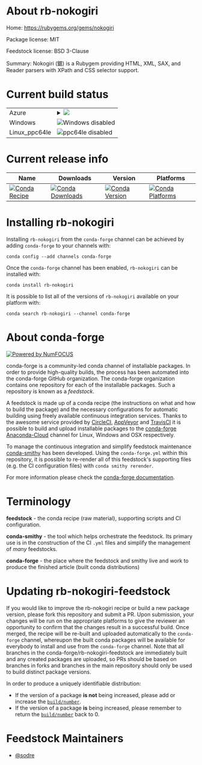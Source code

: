 About rb-nokogiri
=================

Home: https://rubygems.org/gems/nokogiri

Package license: MIT

Feedstock license: BSD 3-Clause

Summary: Nokogiri (鋸) is a Rubygem providing HTML, XML, SAX, and Reader parsers with XPath and CSS selector support.



Current build status
====================


<table>
    
  <tr>
    <td>Azure</td>
    <td>
      <details>
        <summary>
          <a href="https://dev.azure.com/conda-forge/feedstock-builds/_build/latest?definitionId=7645&branchName=master">
            <img src="https://dev.azure.com/conda-forge/feedstock-builds/_apis/build/status/rb-nokogiri-feedstock?branchName=master">
          </a>
        </summary>
        <table>
          <thead><tr><th>Variant</th><th>Status</th></tr></thead>
          <tbody><tr>
              <td>linux_ruby2.5</td>
              <td>
                <a href="https://dev.azure.com/conda-forge/feedstock-builds/_build/latest?definitionId=7645&branchName=master">
                  <img src="https://dev.azure.com/conda-forge/feedstock-builds/_apis/build/status/rb-nokogiri-feedstock?branchName=master&jobName=linux&configuration=linux_ruby2.5" alt="variant">
                </a>
              </td>
            </tr><tr>
              <td>linux_ruby2.6</td>
              <td>
                <a href="https://dev.azure.com/conda-forge/feedstock-builds/_build/latest?definitionId=7645&branchName=master">
                  <img src="https://dev.azure.com/conda-forge/feedstock-builds/_apis/build/status/rb-nokogiri-feedstock?branchName=master&jobName=linux&configuration=linux_ruby2.6" alt="variant">
                </a>
              </td>
            </tr><tr>
              <td>osx_ruby2.5</td>
              <td>
                <a href="https://dev.azure.com/conda-forge/feedstock-builds/_build/latest?definitionId=7645&branchName=master">
                  <img src="https://dev.azure.com/conda-forge/feedstock-builds/_apis/build/status/rb-nokogiri-feedstock?branchName=master&jobName=osx&configuration=osx_ruby2.5" alt="variant">
                </a>
              </td>
            </tr><tr>
              <td>osx_ruby2.6</td>
              <td>
                <a href="https://dev.azure.com/conda-forge/feedstock-builds/_build/latest?definitionId=7645&branchName=master">
                  <img src="https://dev.azure.com/conda-forge/feedstock-builds/_apis/build/status/rb-nokogiri-feedstock?branchName=master&jobName=osx&configuration=osx_ruby2.6" alt="variant">
                </a>
              </td>
            </tr>
          </tbody>
        </table>
      </details>
    </td>
  </tr>
  <tr>
    <td>Windows</td>
    <td>
      <img src="https://img.shields.io/badge/Windows-disabled-lightgrey.svg" alt="Windows disabled">
    </td>
  </tr>
  <tr>
    <td>Linux_ppc64le</td>
    <td>
      <img src="https://img.shields.io/badge/ppc64le-disabled-lightgrey.svg" alt="ppc64le disabled">
    </td>
  </tr>
</table>

Current release info
====================

| Name | Downloads | Version | Platforms |
| --- | --- | --- | --- |
| [![Conda Recipe](https://img.shields.io/badge/recipe-rb--nokogiri-green.svg)](https://anaconda.org/conda-forge/rb-nokogiri) | [![Conda Downloads](https://img.shields.io/conda/dn/conda-forge/rb-nokogiri.svg)](https://anaconda.org/conda-forge/rb-nokogiri) | [![Conda Version](https://img.shields.io/conda/vn/conda-forge/rb-nokogiri.svg)](https://anaconda.org/conda-forge/rb-nokogiri) | [![Conda Platforms](https://img.shields.io/conda/pn/conda-forge/rb-nokogiri.svg)](https://anaconda.org/conda-forge/rb-nokogiri) |

Installing rb-nokogiri
======================

Installing `rb-nokogiri` from the `conda-forge` channel can be achieved by adding `conda-forge` to your channels with:

```
conda config --add channels conda-forge
```

Once the `conda-forge` channel has been enabled, `rb-nokogiri` can be installed with:

```
conda install rb-nokogiri
```

It is possible to list all of the versions of `rb-nokogiri` available on your platform with:

```
conda search rb-nokogiri --channel conda-forge
```


About conda-forge
=================

[![Powered by NumFOCUS](https://img.shields.io/badge/powered%20by-NumFOCUS-orange.svg?style=flat&colorA=E1523D&colorB=007D8A)](http://numfocus.org)

conda-forge is a community-led conda channel of installable packages.
In order to provide high-quality builds, the process has been automated into the
conda-forge GitHub organization. The conda-forge organization contains one repository
for each of the installable packages. Such a repository is known as a *feedstock*.

A feedstock is made up of a conda recipe (the instructions on what and how to build
the package) and the necessary configurations for automatic building using freely
available continuous integration services. Thanks to the awesome service provided by
[CircleCI](https://circleci.com/), [AppVeyor](https://www.appveyor.com/)
and [TravisCI](https://travis-ci.com/) it is possible to build and upload installable
packages to the [conda-forge](https://anaconda.org/conda-forge)
[Anaconda-Cloud](https://anaconda.org/) channel for Linux, Windows and OSX respectively.

To manage the continuous integration and simplify feedstock maintenance
[conda-smithy](https://github.com/conda-forge/conda-smithy) has been developed.
Using the ``conda-forge.yml`` within this repository, it is possible to re-render all of
this feedstock's supporting files (e.g. the CI configuration files) with ``conda smithy rerender``.

For more information please check the [conda-forge documentation](https://conda-forge.org/docs/).

Terminology
===========

**feedstock** - the conda recipe (raw material), supporting scripts and CI configuration.

**conda-smithy** - the tool which helps orchestrate the feedstock.
                   Its primary use is in the construction of the CI ``.yml`` files
                   and simplify the management of *many* feedstocks.

**conda-forge** - the place where the feedstock and smithy live and work to
                  produce the finished article (built conda distributions)


Updating rb-nokogiri-feedstock
==============================

If you would like to improve the rb-nokogiri recipe or build a new
package version, please fork this repository and submit a PR. Upon submission,
your changes will be run on the appropriate platforms to give the reviewer an
opportunity to confirm that the changes result in a successful build. Once
merged, the recipe will be re-built and uploaded automatically to the
`conda-forge` channel, whereupon the built conda packages will be available for
everybody to install and use from the `conda-forge` channel.
Note that all branches in the conda-forge/rb-nokogiri-feedstock are
immediately built and any created packages are uploaded, so PRs should be based
on branches in forks and branches in the main repository should only be used to
build distinct package versions.

In order to produce a uniquely identifiable distribution:
 * If the version of a package **is not** being increased, please add or increase
   the [``build/number``](https://conda.io/docs/user-guide/tasks/build-packages/define-metadata.html#build-number-and-string).
 * If the version of a package **is** being increased, please remember to return
   the [``build/number``](https://conda.io/docs/user-guide/tasks/build-packages/define-metadata.html#build-number-and-string)
   back to 0.

Feedstock Maintainers
=====================

* [@sodre](https://github.com/sodre/)

